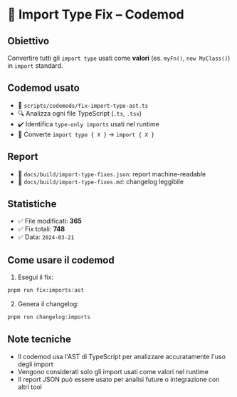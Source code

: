 # 🧼 Import Type Fix – Codemod

## Obiettivo
Convertire tutti gli `import type` usati come **valori** (es. `myFn()`, `new MyClass()`) in `import` standard.

## Codemod usato
- 📄 `scripts/codemods/fix-import-type-ast.ts`  
- 🔍 Analizza ogni file TypeScript (`.ts`, `.tsx`)
- ✔️ Identifica `type-only imports` usati nel runtime
- 🔁 Converte `import type { X }` → `import { X }`

## Report
- 📄 `docs/build/import-type-fixes.json`: report machine-readable
- 📝 `docs/build/import-type-fixes.md`: changelog leggibile

## Statistiche
- ✅ File modificati: **365**
- ✅ Fix totali: **748**
- ✅ Data: `2024-03-21`

## Come usare il codemod

1. Esegui il fix:
```bash
pnpm run fix:imports:ast
```

2. Genera il changelog:
```bash
pnpm run changelog:imports
```

## Note tecniche
- Il codemod usa l'AST di TypeScript per analizzare accuratamente l'uso degli import
- Vengono considerati solo gli import usati come valori nel runtime
- Il report JSON può essere usato per analisi future o integrazione con altri tool 
